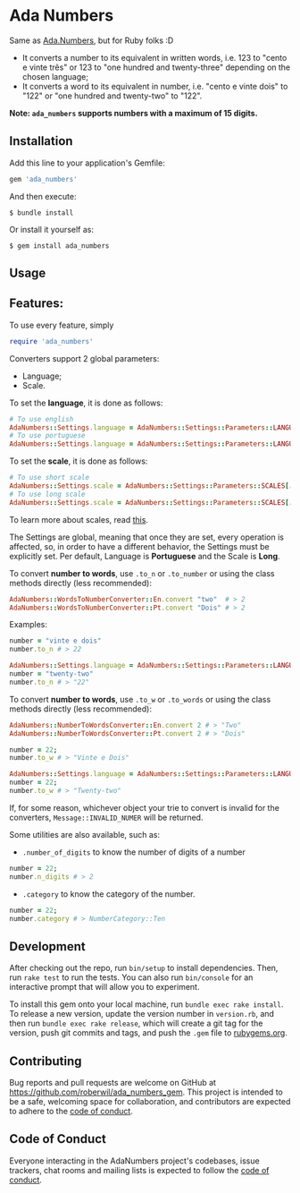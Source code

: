 # Ada Numbers

Same as [Ada.Numbers](https://github.com/roberwil/ada_numbers), but for Ruby folks :D

- It converts a number to its equivalent in written words, i.e. 123 to "cento e vinte três" or 123 to
  "one hundred and twenty-three" depending on the chosen language;
- It converts a word to its equivalent in number, i.e. "cento e vinte dois" to "122" or "one hundred and twenty-two"
  to "122".

**Note: `ada_numbers` supports numbers with a maximum of 15 digits.**


## Installation

Add this line to your application's Gemfile:

```ruby
gem 'ada_numbers'
```

And then execute:

    $ bundle install

Or install it yourself as:

    $ gem install ada_numbers

## Usage

## Features:


To use every feature, simply
```ruby
require 'ada_numbers'
```

Converters support 2 global parameters:

- Language;
- Scale.

To set the **language**, it is done as follows:

```ruby
# To use english
AdaNumbers::Settings.language = AdaNumbers::Settings::Parameters::LANGUAGES[:en]
# To use portuguese
AdaNumbers::Settings.language = AdaNumbers::Settings::Parameters::LANGUAGES[:pt]
```

To set the **scale**, it is done as follows:

```ruby
# To use short scale
AdaNumbers::Settings.scale = AdaNumbers::Settings::Parameters::SCALES[:short]
# To use long scale
AdaNumbers::Settings.scale = AdaNumbers::Settings::Parameters::SCALES[:long]
```

To learn more about scales, read [this](https://en.wikipedia.org/wiki/Long_and_short_scales).

The Settings are global, meaning that once they are set, every operation is affected, so, in order to
have a different behavior, the Settings must be explicitly set.
Per default, Language is **Portuguese** and the Scale is **Long**.

To convert **number to words**, use `.to_n` or `.to_number` or using the class methods directly (less recommended):

```ruby
AdaNumbers::WordsToNumberConverter::En.convert "two"  # > 2
AdaNumbers::WordsToNumberConverter::Pt.convert "Dois" # > 2
```

Examples:

```ruby
number = "vinte e dois"
number.to_n # > 22

AdaNumbers::Settings.language = AdaNumbers::Settings::Parameters::LANGUAGES[:en] # converters will now use english
number = "twenty-two"
number.to_n # > "22"
```

To convert **number to words**, use `.to_w` or `.to_words` or using the class methods directly (less recommended):

```ruby
AdaNumbers::NumberToWordsConverter::En.convert 2 # > "Two"
AdaNumbers::NumberToWordsConverter::Pt.convert 2 # > "Dois"
```

```ruby
number = 22;
number.to_w # > "Vinte e Dois"

AdaNumbers::Settings.language = AdaNumbers::Settings::Parameters::LANGUAGES[:en] # converters will now use english
number = 22;
number.to_w # > "Twenty-two"
```

If, for some reason, whichever object your trie to convert is invalid for the converters,
`Message::INVALID_NUMER` will be returned.

Some utilities are also available, such as:

- `.number_of_digits` to know the number of digits of a number

```ruby
number = 22;
number.n_digits # > 2
```

- `.category` to know the category of the number.

```ruby
number = 22;
number.category # > NumberCategory::Ten
```

## Development

After checking out the repo, run `bin/setup` to install dependencies. Then, run `rake test`
to run the tests. You can also run `bin/console` for an interactive prompt that will allow
you to experiment.

To install this gem onto your local machine, run `bundle exec rake install`. To release a
new version, update the version number in `version.rb`, and then run `bundle exec rake release`,
which will create a git tag for the version, push git commits and tags, and push the `.gem`
file to [rubygems.org](https://rubygems.org).

## Contributing

Bug reports and pull requests are welcome on GitHub at https://github.com/roberwil/ada_numbers_gem.
This project is intended to be a safe, welcoming space for collaboration, and contributors are
expected to adhere to the [code of conduct](https://github.com/roberwil/ada_numbers_gem/blob/main/CODE_OF_CONDUCT.md).


## Code of Conduct

Everyone interacting in the AdaNumbers project's codebases, issue trackers, chat rooms and
mailing lists is expected to follow the [code of conduct](https://github.com/roberwil/ada_numbers_gem/blob/main/CODE_OF_CONDUCT.md).
